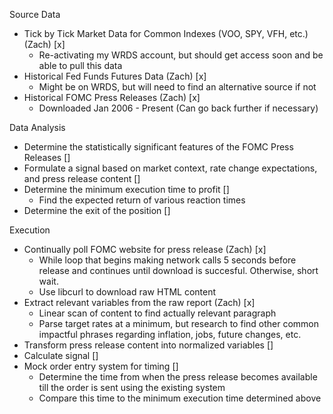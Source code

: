 Source Data
- Tick by Tick Market Data for Common Indexes (VOO, SPY, VFH, etc.) (Zach) [x] 
    - Re-activating my WRDS account, but should get access soon and be able to pull this data
- Historical Fed Funds Futures Data (Zach) [x]
    - Might be on WRDS, but will need to find an alternative source if not
- Historical FOMC Press Releases (Zach) [x]
    - Downloaded Jan 2006 - Present (Can go back further if necessary)

Data Analysis
- Determine the statistically significant features of the FOMC Press Releases []
- Formulate a signal based on market context, rate change expectations, and press release content []
- Determine the minimum execution time to profit []
    - Find the expected return of various reaction times
- Determine the exit of the position []

Execution
- Continually poll FOMC website for press release (Zach) [x]
    - While loop that begins making network calls 5 seconds before release and continues until download is succesful. Otherwise, short wait. 
    - Use libcurl to download raw HTML content
- Extract relevant variables from the raw report (Zach) [x]
    - Linear scan of content to find actually relevant paragraph
    - Parse target rates at a minimum, but research to find other common impactful phrases regarding inflation, jobs, future changes, etc.
- Transform press release content into normalized variables []
- Calculate signal []
- Mock order entry system for timing []
    - Determine the time from when the press release becomes available till the order is sent using the existing system
    - Compare this time to the minimum execution time determined above